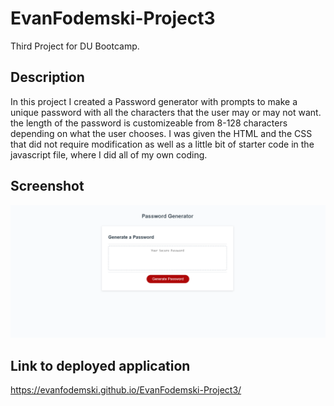 # EvanFodemski-Project3
Third Project for DU Bootcamp.


## Description
In this project I created a Password generator with prompts to make a unique password with all the characters that the user may or may not want. the length of the password is customizeable from 8-128 characters depending on what the user chooses. I was given the HTML and the CSS that did not require modification as well as a little bit of starter code in the javascript file, where I did all of my own coding.

## Screenshot
![Alt text](GoodPJ3.PNG)


## Link to deployed application
https://evanfodemski.github.io/EvanFodemski-Project3/